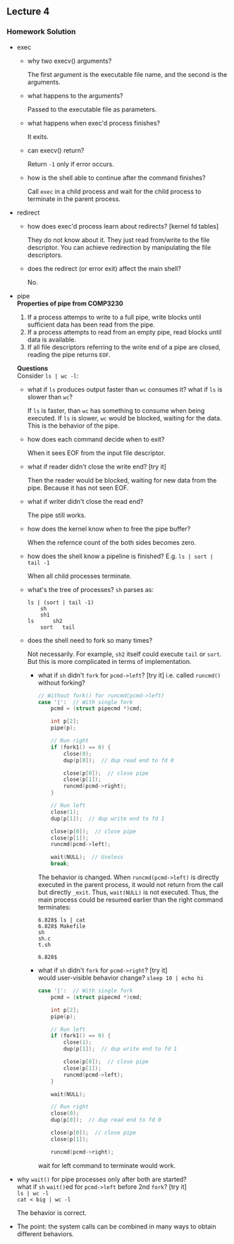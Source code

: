 ## Lecture 4

### Homework Solution
* exec  
    - why two execv() arguments? 

        The first argument is the executable file name, and the second is the arguments.
    - what happens to the arguments?  

        Passed to the executable file as parameters.

    - what happens when exec'd process finishes?  

        It exits. 

    - can execv() return?  

        Return `-1` only if error occurs.  
    - how is the shell able to continue after the command finishes?  

        Call `exec` in a child process and wait for the child process to terminate in the parent process.  

* redirect
    - how does exec'd process learn about redirects? [kernel fd tables]

        They do not know about it. They just read from/write to the file descriptor. You can achieve redirection by manipulating the file descriptors.  

    - does the redirect (or error exit) affect the main shell?  

        No.
* pipe  
    **Properties of pipe from COMP3230**  
    1. If a process attemps to write to a full pipe, write blocks until sufficient data has been read from the pipe.
    2. If a process attempts to read from an empty pipe, read blocks until data is available.
    3. If all file descriptors referring to the write end of a pipe are closed, reading the pipe returns `EOF`.  

    **Questions**  
    Consider `ls | wc -l`:   
    - what if `ls` produces output faster than `wc` consumes it? what if `ls` is slower than `wc`?

        If `ls` is faster, than `wc` has something to consume when being executed. If `ls` is slower, `wc` would be blocked, waiting for the data. This is the behavior of the pipe.  

    - how does each command decide when to exit?

        When it sees EOF from the input file descriptor.

    - what if reader didn't close the write end? [try it]
        
        Then the reader would be blocked, waiting for new data from the pipe. Because it has not seen EOF.

    - what if writer didn't close the read end?

        The pipe still works.

    - how does the kernel know when to free the pipe buffer?

        When the refernce count of the both sides becomes zero.

    * how does the shell know a pipeline is finished? E.g. `ls | sort | tail -1` 

        When all child processes terminate. 


    * what's the tree of processes?
    `sh` parses as:  
        ```
        ls | (sort | tail -1)
            sh
            sh1
        ls      sh2
            sort   tail
        ```

    * does the shell need to fork so many times?  

        Not necessarily. For example, `sh2` itself could execute `tail` or `sort`. But this is more complicated in terms of implementation.  
        - what if `sh` didn't `fork` for `pcmd->left`? [try it]
            i.e. called `runcmd()` without forking?
            ``` C
            // Without fork() for runcmd(pcmd->left)
            case '|':  // With single fork
                pcmd = (struct pipecmd *)cmd;

                int p[2];
                pipe(p);

                // Run right
                if (fork1() == 0) {
                    close(0);
                    dup(p[0]);  // dup read end to fd 0

                    close(p[0]);  // close pipe
                    close(p[1]);
                    runcmd(pcmd->right);
                }

                // Run left
                close(1);
                dup(p[1]);  // dup write end to fd 1

                close(p[0]);  // close pipe
                close(p[1]);
                runcmd(pcmd->left);

                wait(NULL);  // Useless
                break;
            ```

            The behavior is changed. When `runcmd(pcmd->left)` is directly executed in the parent process, it would not return from the call but directly `_exit`. Thus, `wait(NULL)` is not executed. Thus, the main process could be resumed earlier than the right command terminates:
            ```
            6.828$ ls | cat
            6.828$ Makefile
            sh
            sh.c
            t.sh

            6.828$
            ```

        - what if `sh` didn't `fork` for `pcmd->right`? [try it]  
            would user-visible behavior change?
            `sleep 10 | echo hi`

            ```C
            case '|':  // With single fork
                pcmd = (struct pipecmd *)cmd;

                int p[2];
                pipe(p);

                // Run left
                if (fork1() == 0) {
                    close(1);
                    dup(p[1]);  // dup write end to fd 1

                    close(p[0]);  // close pipe
                    close(p[1]);
                    runcmd(pcmd->left);
                }

                wait(NULL);

                // Run right
                close(0);
                dup(p[0]);  // dup read end to fd 0

                close(p[0]);  // close pipe
                close(p[1]);

                runcmd(pcmd->right);
            ```
            wait for left command to terminate would work.

* why `wait()` for pipe processes only after both are started?    
    what if `sh` `wait()`ed for `pcmd->left` before 2nd `fork`? [try it]  
    `ls | wc -l`  
    `cat < big | wc -l`  

    The behavior is correct. 

* The point: the system calls can be combined in many ways to obtain different behaviors.